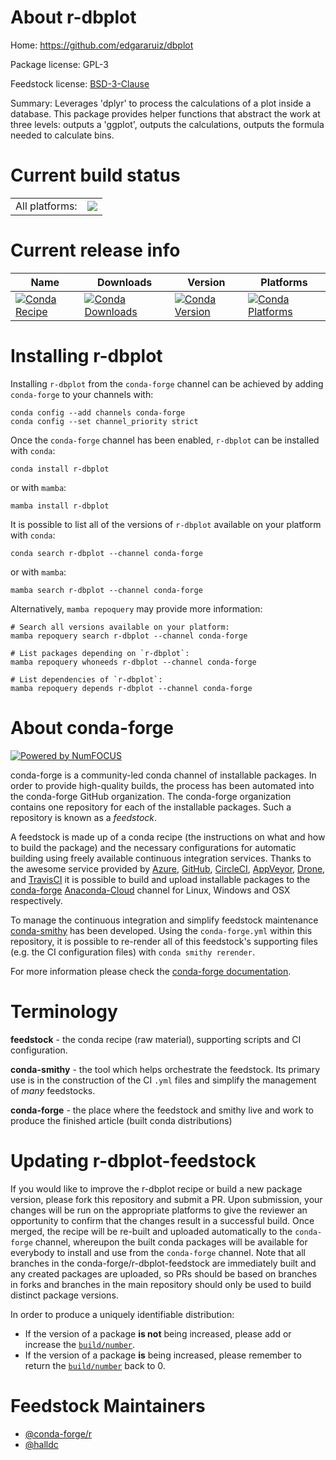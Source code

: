 About r-dbplot
==============

Home: https://github.com/edgararuiz/dbplot

Package license: GPL-3

Feedstock license: [BSD-3-Clause](https://github.com/conda-forge/r-dbplot-feedstock/blob/main/LICENSE.txt)

Summary: Leverages 'dplyr' to process the calculations of a plot inside a database.  This package provides helper functions that abstract the work at three levels: outputs a 'ggplot', outputs the calculations, outputs the formula needed to calculate bins.

Current build status
====================


<table><tr><td>All platforms:</td>
    <td>
      <a href="https://dev.azure.com/conda-forge/feedstock-builds/_build/latest?definitionId=6021&branchName=main">
        <img src="https://dev.azure.com/conda-forge/feedstock-builds/_apis/build/status/r-dbplot-feedstock?branchName=main">
      </a>
    </td>
  </tr>
</table>

Current release info
====================

| Name | Downloads | Version | Platforms |
| --- | --- | --- | --- |
| [![Conda Recipe](https://img.shields.io/badge/recipe-r--dbplot-green.svg)](https://anaconda.org/conda-forge/r-dbplot) | [![Conda Downloads](https://img.shields.io/conda/dn/conda-forge/r-dbplot.svg)](https://anaconda.org/conda-forge/r-dbplot) | [![Conda Version](https://img.shields.io/conda/vn/conda-forge/r-dbplot.svg)](https://anaconda.org/conda-forge/r-dbplot) | [![Conda Platforms](https://img.shields.io/conda/pn/conda-forge/r-dbplot.svg)](https://anaconda.org/conda-forge/r-dbplot) |

Installing r-dbplot
===================

Installing `r-dbplot` from the `conda-forge` channel can be achieved by adding `conda-forge` to your channels with:

```
conda config --add channels conda-forge
conda config --set channel_priority strict
```

Once the `conda-forge` channel has been enabled, `r-dbplot` can be installed with `conda`:

```
conda install r-dbplot
```

or with `mamba`:

```
mamba install r-dbplot
```

It is possible to list all of the versions of `r-dbplot` available on your platform with `conda`:

```
conda search r-dbplot --channel conda-forge
```

or with `mamba`:

```
mamba search r-dbplot --channel conda-forge
```

Alternatively, `mamba repoquery` may provide more information:

```
# Search all versions available on your platform:
mamba repoquery search r-dbplot --channel conda-forge

# List packages depending on `r-dbplot`:
mamba repoquery whoneeds r-dbplot --channel conda-forge

# List dependencies of `r-dbplot`:
mamba repoquery depends r-dbplot --channel conda-forge
```


About conda-forge
=================

[![Powered by
NumFOCUS](https://img.shields.io/badge/powered%20by-NumFOCUS-orange.svg?style=flat&colorA=E1523D&colorB=007D8A)](https://numfocus.org)

conda-forge is a community-led conda channel of installable packages.
In order to provide high-quality builds, the process has been automated into the
conda-forge GitHub organization. The conda-forge organization contains one repository
for each of the installable packages. Such a repository is known as a *feedstock*.

A feedstock is made up of a conda recipe (the instructions on what and how to build
the package) and the necessary configurations for automatic building using freely
available continuous integration services. Thanks to the awesome service provided by
[Azure](https://azure.microsoft.com/en-us/services/devops/), [GitHub](https://github.com/),
[CircleCI](https://circleci.com/), [AppVeyor](https://www.appveyor.com/),
[Drone](https://cloud.drone.io/welcome), and [TravisCI](https://travis-ci.com/)
it is possible to build and upload installable packages to the
[conda-forge](https://anaconda.org/conda-forge) [Anaconda-Cloud](https://anaconda.org/)
channel for Linux, Windows and OSX respectively.

To manage the continuous integration and simplify feedstock maintenance
[conda-smithy](https://github.com/conda-forge/conda-smithy) has been developed.
Using the ``conda-forge.yml`` within this repository, it is possible to re-render all of
this feedstock's supporting files (e.g. the CI configuration files) with ``conda smithy rerender``.

For more information please check the [conda-forge documentation](https://conda-forge.org/docs/).

Terminology
===========

**feedstock** - the conda recipe (raw material), supporting scripts and CI configuration.

**conda-smithy** - the tool which helps orchestrate the feedstock.
                   Its primary use is in the construction of the CI ``.yml`` files
                   and simplify the management of *many* feedstocks.

**conda-forge** - the place where the feedstock and smithy live and work to
                  produce the finished article (built conda distributions)


Updating r-dbplot-feedstock
===========================

If you would like to improve the r-dbplot recipe or build a new
package version, please fork this repository and submit a PR. Upon submission,
your changes will be run on the appropriate platforms to give the reviewer an
opportunity to confirm that the changes result in a successful build. Once
merged, the recipe will be re-built and uploaded automatically to the
`conda-forge` channel, whereupon the built conda packages will be available for
everybody to install and use from the `conda-forge` channel.
Note that all branches in the conda-forge/r-dbplot-feedstock are
immediately built and any created packages are uploaded, so PRs should be based
on branches in forks and branches in the main repository should only be used to
build distinct package versions.

In order to produce a uniquely identifiable distribution:
 * If the version of a package **is not** being increased, please add or increase
   the [``build/number``](https://docs.conda.io/projects/conda-build/en/latest/resources/define-metadata.html#build-number-and-string).
 * If the version of a package **is** being increased, please remember to return
   the [``build/number``](https://docs.conda.io/projects/conda-build/en/latest/resources/define-metadata.html#build-number-and-string)
   back to 0.

Feedstock Maintainers
=====================

* [@conda-forge/r](https://github.com/conda-forge/r/)
* [@halldc](https://github.com/halldc/)

